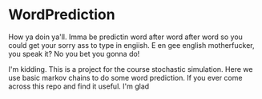 # WordPrediction
 How ya doin ya'll. Imma be predictin word after word after word so you could get your sorry ass to type in engiish. E en gee english motherfucker, you speak it? No you bet you gonna do!


I'm kidding. This is a project for the course stochastic simulation. 
Here we use basic markov chains to do some word prediction.
If you ever come across this repo and find it useful. I'm glad
